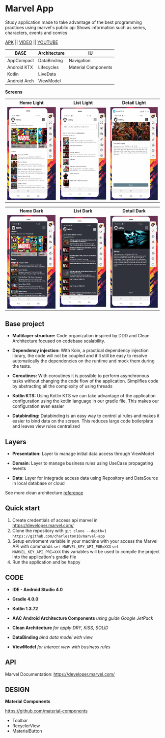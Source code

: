 
# Marvel App

Study application made to take advantage of the best programming practices using marvel's public api
Shows information such as series, characters, events and comics

[APK](https://github.com/charleston10/marvel-app/tree/master/apk/marvel_charleston.apk?raw=true) || [VIDEO](https://github.com/charleston10/github-android/blob/master/assets/videos/video-app.mp4?raw=true) || [YOUTUBE](https://youtu.be/T9XUBlfwAxk)

<table>
  <thead>
    <tr>
      <th>BASE</th>
      <th>Architecture</th>
      <th>IU</th>
    </tr>
  </thead>
  <tbody>
    <tr>
      <td>AppCompact</td>
      <td>DataBinding</td>
      <td>Navigation</td>
    </tr>
    <tr>
      <td>Android KTX</td>
      <td>Lifecycles</td>
      <td>Material Components</td>
    </tr>
     <tr>
      <td>Kotlin</td>
      <td>LiveData</td>
    </tr>
     <tr>
      <td>Android Arch</td>
      <td>ViewModel</td>
    </tr>
  </tbody>
</table>

**Screens**
<table>  
  <th>Home Light</th>
  <th>List Light</th>
  <th>Detail Light</th>
<tr>

<td>
   <img src="https://github.com/charleston10/marvel-app/blob/master/assets/images/main-light.PNG?raw=true"/>
  </td>
<td>
   <img src="https://github.com/charleston10/marvel-app/blob/master/assets/images/list-light.PNG?raw=true"/>
  </td>
   <td>
    <img src="https://github.com/charleston10/marvel-app/blob/master/assets/images/detail-light.PNG?raw=true"/>
  </td>
</tr>
</table>

<table>
  <th>Home Dark</th>
  <th>List Dark</th>
  <th>Detail Dark</th>
<tr>

<td>
   <img src="https://github.com/charleston10/marvel-app/blob/master/assets/images/main-dark.PNG?raw=true"/>
  </td>
<td>
   <img src="https://github.com/charleston10/marvel-app/blob/master/assets/images/list-night.PNG?raw=true"/>
  </td>
   <td>
    <img src="https://github.com/charleston10/marvel-app/blob/master/assets/images/detail-dark.PNG?raw=true"/>
  </td>
</tr>
</table>

## Base project

- **Multilayer structure:**
Code organization inspired by DDD and Clean Architecture focused on codebase scalability.

- **Dependency injection:**
With Koin, a practical dependency injection library, the code will not be coupled and it'll still be easy to resolve automatically the dependencies on the runtime and mock them during the tests.

- **Coroutines:**
With coroutines it is possible to perform asynchronous tasks without changing the code flow of the application. Simplifies code by abstracting all the complexity of using threads

- **Kotlin KTS:**
Using Kotlin KTS we can take advantage of the application configuration using the kotlin language in our gradle file. This makes our configuration even easier

- **Databinding:**
Databinding is an easy way to control ui rules and makes it easier to bind data on the screen. This reduces large code boilerplate and leaves view rules centralized

## Layers

- **Presentation:**
Layer to manage initial data access through ViewModel

- **Domain:**
Layer to manage business rules using UseCase propagating events

- **Data:**
Layer for integrade access data using Repository and DataSource in local database or cloud

See more clean architecture [reference](https://www.linkedin.com/posts/charlestonanjos_clean-architecture-para-humanos-na-pr%C3%A1tica-activity-6589474515837833216-_dfe)

## Quick start

1. Create credentials of access api marvel in https://developer.marvel.com/ 
1. Clone the repository with `git clone --depth=1 https://github.com/charleston10/marvel-app`
2. Setup enviroment variable in your machine with your access the Marvel API with commands `set MARVEL_KEY_API_PUB=XXX`
`set MARVEL_KEY_API_PRI=XXX` this variables will be used to compile the project into the application's gradle file
4.  Run the application and be happy

## CODE
- **IDE - Android Studio 4.0** 

- **Gradle 4.0.0**

- **Kotlin 1.3.72**

- **AAC Android Architecture Components** *using guide Google JetPack*

- **Clean Architecture** *for apply DRY, KISS, SOLID*

- **DataBinding** *bind data model with view*

- **ViewModel** *for interact view with business rules*

## API

Marvel Documentation: https://developer.marvel.com/


## DESIGN

**Material Components**

https://github.com/material-components

- Toolbar
- RecyclerView
- MaterialButton
